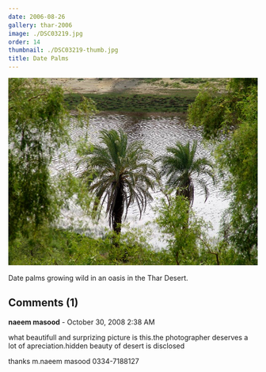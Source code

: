 ```yaml
---
date: 2006-08-26
gallery: thar-2006
image: ./DSC03219.jpg
order: 14
thumbnail: ./DSC03219-thumb.jpg
title: Date Palms
---
```


![Date Palms](./DSC03219.jpg)

Date palms growing wild in an oasis in the Thar Desert.

<div id="comments">

## Comments (1)

<div id="comment">

**naeem masood** - October 30, 2008  2:38 AM

what beautifull and surprizing picture is this.the photographer deserves a lot of apreciation.hidden beauty of desert is disclosed

thanks m.naeem masood
0334-7188127

</div>

</div>